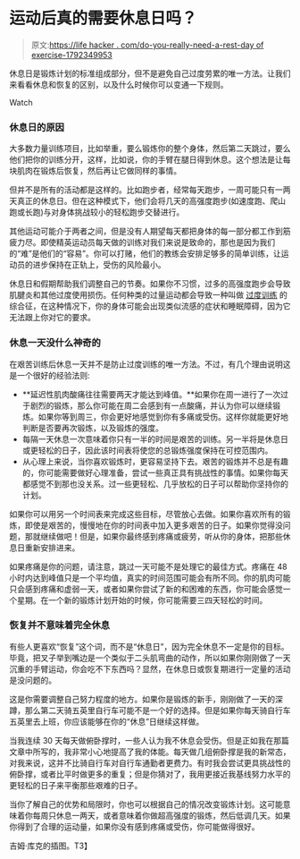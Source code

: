 # 运动后真的需要休息日吗？

> 原文:[https://life hacker . com/do-you-really-need-a-rest-day of exercise-1792349953](https://lifehacker.com/do-you-really-need-a-rest-day-after-exercise-1792349953)

休息日是锻炼计划的标准组成部分，但不是避免自己过度劳累的唯一方法。让我们来看看休息和恢复的区别，以及什么时候你可以变通一下规则。

Watch

### 休息日的原因

大多数力量训练项目，比如举重，要么锻炼你的整个身体，然后第二天跳过，要么他们把你的训练分开，这样，比如说，你的手臂在腿日得到休息。这个想法是让每块肌肉在锻炼后恢复，然后再让它做同样的事情。

但并不是所有的活动都是这样的。比如跑步者，经常每天跑步，一周可能只有一两天真正的休息日。但在这种模式下，他们会将几天的高强度跑步(如速度跑、爬山跑或长跑)与对身体挑战较小的轻松跑步交替进行。

其他运动可能介于两者之间，但是没有人期望每天都把身体的每一部分都工作到筋疲力尽。即使精英运动员每天做的训练对我们来说是致命的，那也是因为我们的“难”是他们的“容易”。你可以打赌，他们的教练会安排足够多的简单训练，让运动员的进步保持在正轨上，受伤的风险最小。

休息日和假期帮助我们调整自己的节奏。如果你不习惯，过多的高强度跑步会导致肌腱炎和其他过度使用损伤。任何种类的过量运动都会导致一种叫做 [过度训练](https://en.wikipedia.org/wiki/Overtraining) 的综合征，在这种情况下，你的身体可能会出现类似流感的症状和睡眠障碍，因为它无法跟上你对它的要求。

### 休息一天没什么神奇的

在艰苦训练后休息一天并不是防止过度训练的唯一方法。不过，有几个理由说明这是一个很好的经验法则:

*   **延迟性肌肉酸痛往往需要两天才能达到峰值。**如果你在周一进行了一次过于剧烈的锻炼，那么你可能在周二会感到有一点酸痛，并认为你可以继续锻炼。如果你等到周三，你会更好地感觉到你有多痛或受伤。这样你就能更好地判断是否要再次锻炼，以及锻炼的强度。
*   每隔一天休息一次意味着你只有一半的时间是艰苦的训练。另一半将是休息日或更轻松的日子，因此该时间表将使您的总锻炼强度保持在可控范围内。
*   从心理上来说，当你喜欢锻炼时，更容易坚持下去。艰苦的锻炼并不总是有趣的，你可能需要做好心理准备，尝试一些真正具有挑战性的事情。如果你每天都感觉不到那也没关系。过一些更轻松、几乎放松的日子可以帮助你坚持你的计划。

如果你可以用另一个时间表来完成这些目标，尽管放心去做。如果你喜欢所有的锻炼，即使是艰苦的，慢慢地在你的时间表中加入更多艰苦的日子。如果你觉得没问题，那就继续做吧！但是，如果你最终感到疼痛或疲劳，听从你的身体，把那些休息日重新安排进来。

如果疼痛是你的问题，请注意，跳过一天可能不是处理它的最佳方式。疼痛在 48 小时内达到峰值只是一个平均值，真实的时间范围可能会有所不同。你的肌肉可能只会感到疼痛和虚弱一天，或者如果你尝试了新的和困难的东西，你可能会感觉一个星期。在一个新的锻炼计划开始的时候，你可能需要三四天轻松的时间。

### 恢复并不意味着完全休息

有些人更喜欢“恢复”这个词，而不是“休息日”，因为完全休息不一定是你的目标。毕竟，把叉子举到嘴边是一个类似于二头肌弯曲的动作，所以如果你刚刚做了一天沉重的手臂运动，你会吃不下东西吗？显然，在休息日或恢复期进行一定量的活动是没问题的。

这是你需要调整自己努力程度的地方。如果你是锻炼的新手，刚刚做了一天的深蹲，那么第二天骑五英里自行车可能不是一个好的选择。但是如果你每天骑自行车五英里去上班，你应该能够在你的“休息”日继续这样做。

当我连续 30 天每天做俯卧撑时，一些人认为我不休息会受伤。但是正如我在那篇文章中所写的，我非常小心地提高了我的体能。每天做几组俯卧撑是我的新常态，对我来说，这并不比骑自行车对自行车通勤者更费力。有时我会尝试更具挑战性的俯卧撑，或者比平时做更多的重复；但是你猜对了，我用更接近我基线努力水平的更轻松的日子来平衡那些艰难的日子。

当你了解自己的优势和局限时，你也可以根据自己的情况改变锻炼计划。这可能意味着你每周只休息一两天，或者意味着你做超高强度的锻炼，然后低调几天。如果你得到了合理的运动量，如果你没有感到疼痛或受伤，你可能做得很好。

吉姆·库克的插图。T3】